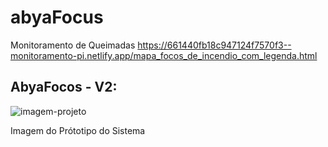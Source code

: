 # abyaFocus
Monitoramento de Queimadas
https://661440fb18c947124f7570f3--monitoramento-pi.netlify.app/mapa_focos_de_incendio_com_legenda.html

## AbyaFocos - V2:

<div>
  <img src="" alt="imagem-projeto">
  <p>Imagem do Prótotipo do Sistema</p>
</div>

